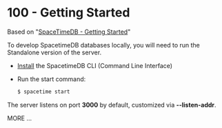 # 100 - Getting Started

Based on "[SpaceTimeDB - Getting Started](https://spacetimedb.com/docs/getting-started)" 

To develop SpacetimeDB databases locally, you will need to run the Standalone version of the server.

- [Install](https://spacetimedb.com/install) the SpacetimeDB CLI (Command Line Interface)
- Run the start command:

   ```bash
   $ spacetime start
   ```

The server listens on port **3000** by default, customized via **--listen-addr**.



MORE ...
